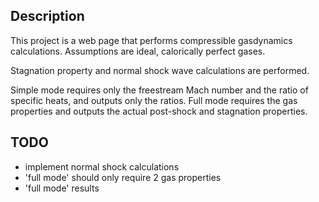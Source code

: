 ## Description

This project is a web page that performs compressible gasdynamics calculations.
Assumptions are ideal, calorically perfect gases.

Stagnation property and normal shock wave calculations are performed.

Simple mode requires only the freestream Mach number and the ratio of specific heats, and outputs only the ratios.
Full mode requires the gas properties and outputs the actual post-shock and stagnation properties.

## TODO

- implement normal shock calculations
- 'full mode' should only require 2 gas properties
- 'full mode' results
